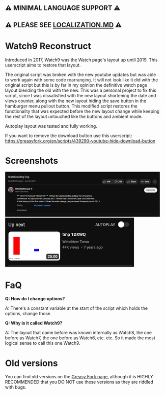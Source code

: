 ## ⚠ MINIMAL LANGUAGE SUPPORT ⚠
## ⚠ PLEASE SEE [LOCALIZATION.MD](LOCALIZATION.md) ⚠

# Watch9 Reconstruct
Introduced in 2017, Watch9 was the Watch page's layout up until 2019. This userscript aims to restore that layout.

The original script was broken with the new youtube updates but was able to work again with some code rearranging. It will not look like it did with the original script but this is by far in my opinion the definitive watch page layout blending the old with the new. This was a personal project to fix this script, since I was dissatisfied with the new layout shortening the date and views counter, along with the new layout hiding the save button in the hamburger menu pullout button. This modified script restores the functionality that was expected before the new layout change while keeping the rest of the layout untouched like the buttons and ambient mode.

Autoplay layout was tested and fully working.

If you want to remove the download button use this userscript: https://greasyfork.org/en/scripts/439290-youtube-hide-download-button

# Screenshots
![Watch page, with Watch9 Reconstruct active.](assets/Preview.png)
![Old autoplay with "Up next" title](assets/Autoplay.png)

# FaQ
**Q: How do I change options?**

A: There's a constant variable at the start of the script which holds the options, change those.

**Q: Why is it called Watch9?**

A: The layout that came before was known internally as Watch8, the one before as Watch7, the one before as Watch6, etc. etc. So it made the most logical sense to call this one Watch9.

# Old versions
You can find old versions on the [Greasy Fork page](https://greasyfork.org/en/scripts/447194-watch9-reconstruct), although it is HIGHLY RECOMMENDED that you DO NOT use these versions as they are riddled with bugs.
